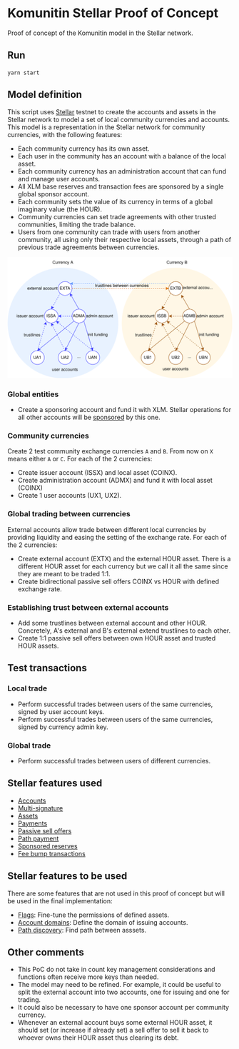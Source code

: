 # Komunitin Stellar Proof of Concept
Proof of concept of the Komunitin model in the Stellar network. 

## Run 
```
yarn start
```

## Model definition
This script uses [Stellar](https://stellar.org) testnet to create the accounts and assets in the Stellar network to model a set of local community currencies and accounts. This model is a representation in the Stellar network for community currencies, with the following features:
 - Each community currency has its own asset.
 - Each user in the community has an account with a balance of the local asset.
 - Each community currency has an administration account that can fund and manage user accounts.
 - All XLM base reserves and transaction fees are sponsored by a single global sponsor account.
 - Each community sets the value of its currency in terms of a global imaginary value (the HOUR).
 - Community currencies can set trade agreements with other trusted communities, limiting the trade balance.
 - Users from one community can trade with users from another community, all using only their respective local assets, through a path of previous trade agreements between currencies.

<img src="./doc/komunitin-stellar-model.svg">


### Global entities
 - Create a sponsoring account and fund it with XLM. Stellar operations for all other accounts will be [sponsored](https://developers.stellar.org/docs/learn/encyclopedia/sponsored-reserves) by this one.

### Community currencies
Create 2 test community exchange currencies `A` and `B`. From now on `X` means either `A` or `C`. For each of the 2 currencies:
 - Create issuer account (ISSX) and local asset (COINX).
 - Create administration account (ADMX) and fund it with local asset (COINX)
 - Create 1 user accounts (UX1, UX2).

### Global trading between currencies
External accounts allow trade between different local currencies by providing liquidity and easing the setting of the exchange rate. For each of the 2 currencies:
 - Create external account (EXTX) and the external HOUR asset. There is a different HOUR asset for each currency but we call it all the same since they are meant to be traded 1:1.
 - Create bidirectional passive sell offers COINX vs HOUR with defined exchange rate.

### Establishing trust between external accounts
- Add some trustlines between external account and other HOUR. Concretely, A's external and B's external extend trustlines to each other.
- Create 1:1 passive sell offers between own HOUR asset and trusted HOUR assets.

## Test transactions
### Local trade
 - Perform successful trades between users of the same currencies, signed by user account keys.
 - Perform successful trades between users of the same currencies, signed by currency admin key.


### Global trade
 - Perform successful trades between users of different currencies.

## Stellar features used
- [Accounts](https://developers.stellar.org/docs/glossary/create-account-operation/)
- [Multi-signature](https://developers.stellar.org/docs/glossary/multisig/)
- [Assets](https://developers.stellar.org/docs/glossary/asset/)
- [Payments](https://developers.stellar.org/docs/glossary/payment-operation/)
- [Passive sell offers](https://developers.stellar.org/docs/glossary/passive-offer/)
- [Path payment](https://developers.stellar.org/docs/glossary/path-payment-operation/)
- [Sponsored reserves](https://developers.stellar.org/docs/learn/encyclopedia/sponsored-reserves)
- [Fee bump transactions](https://developers.stellar.org/docs/glossary/fee-bump-transaction/)


## Stellar features to be used
There are some features that are not used in this proof of concept but will be used in the final implementation:
 - [Flags](https://developers.stellar.org/docs/glossary/flags/): Fine-tune the permissions of defined assets.
 - [Account domains](https://developers.stellar.org/docs/glossary/account-domains/): Define the domain of issuing accounts.
 - [Path discovery](https://developers.stellar.org/network/horizon/aggregations/paths/strict-receive): Find path between asssets.


## Other comments
 - This PoC do not take in count key management considerations and functions often receive more keys than needed.
 - The model may need to be refined. For example, it could be useful to split the external account into two accounts, one for issuing and one for trading.
 - It could also be necessary to have one sponsor account per community currency.
 - Whenever an external account buys some external HOUR asset, it should set (or increase if already set) a sell offer to sell it back to whoever owns their HOUR asset thus clearing its debt.
 
